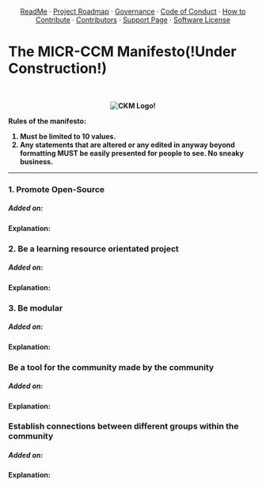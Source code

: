  <b><div align="center"></b> [ReadMe](./README.md) · [Project Roadmap](https://github.com/Unearthlyglow/micr-ccm/milestones) · [Governance](./GOVERNANCE.md) · [Code of Conduct](./CODE_OF_CONDUCT.md) · [How to Contribute](./HOW_TO_CONTRIBUTE.md) · [Contributors](./CONTRIBUTORS.md) · [Support Page](./SUPPORT.MD) · [Software License](/LICENSE) </div>

# The MICR-CCM Manifesto(!Under Construction!) 

&nbsp;

<b><div align="center">![CKM Logo!](https://github.com/Unearthlyglow/sveltego/blob/main/images/construct.svg?raw=true)</div>




Rules of the manifesto:

1.  Must be limited to 10 values.
2.  Any statements that are altered or any edited in anyway beyond formatting MUST be easily presented for people to see. No sneaky business.

---
### 1. Promote Open-Source
##### Added on: 
Explanation: 
### 2. Be a learning resource orientated project 
##### Added on: 
Explanation: 
### 3. Be modular 
##### Added on: 
Explanation: 
###  Be a tool for the community made by the community
##### Added on: 
Explanation: 
###  Establish connections between different groups within the community
##### Added on: 
Explanation: 
